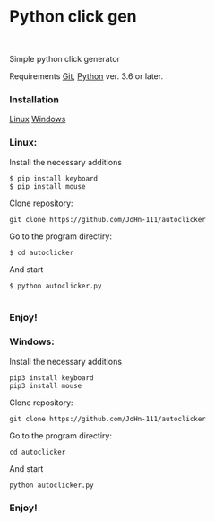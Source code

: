
<h1>Python click gen</h1></br>
<p>Simple python click generator</p>
<p>Requirements <a href="https://git-scm.com/">Git</a>, <a href="https://www.python.org/">Python</a> ver. 3.6 or later.</p>
<h3>Installation</h3>
<a href="https://github.com/LKRinternationalrunetcomphinc/Click-generator#linux">Linux</a>
<a href="https://github.com/LKRinternationalrunetcomphinc/Click-generator#windows">Windows</a>
<h3>Linux:</h3>
<p>Install the necessary additions</p>
<code>$ pip install keyboard</code></br>
<code>$ pip install mouse</code></br>
<p>Clone repository:</p>
<code>git clone https://github.com/JoHn-111/autoclicker</code></br>
<p>Go to the program directiry:</p>
<code>$ cd autoclicker</code>
<p>And start</p>
<code>$ python autoclicker.py</code></br></br>
<h3>Enjoy!</h3>
<h3>Windows:</h3>
<p>Install the necessary additions</p>
<code>pip3 install keyboard</code></br>
<code>pip3 install mouse</code></br>
<p>Clone repository:</p>
<code>git clone https://github.com/JoHn-111/autoclicker</code></br>
<p>Go to the program directiry:</p>
<code>cd autoclicker</code>
<p>And start</p>
<code>python autoclicker.py</code></br>
<h3>Enjoy!</h3>
